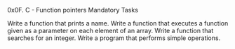 0x0F. C - Function pointers
Mandatory Tasks

Write a function that prints a name.
Write a function that executes a function given as a parameter on each element of an array.
Write a function that searches for an integer.
Write a program that performs simple operations.
